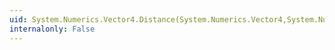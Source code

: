 ```yaml
---
uid: System.Numerics.Vector4.Distance(System.Numerics.Vector4,System.Numerics.Vector4)
internalonly: False
---
```


